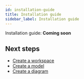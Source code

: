```yaml
---
id: installation-guide
title: Installation guide
sidebar_label: Installation guide
---
```


Installation guide: **Coming soon**

## Next steps

- [Create a workspace](create-workspace.md)
- [Create a model](create-model.md)
- [Create a diagram](create-diagram.md)
